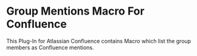 # Group Mentions Macro For Confluence
This Plug-In for Atlassian Confluence contains Macro which list the group members as Confluence mentions.
